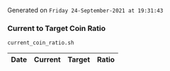 Generated on `Friday 24-September-2021 at 19:31:43`

### Current to Target Coin Ratio
`current_coin_ratio.sh`

Date|Current|Target|Ratio
---|---|---|---
